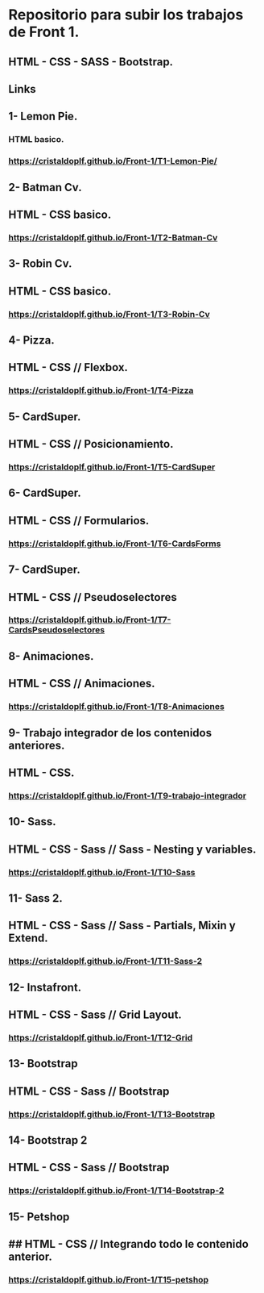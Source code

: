 # Repositorio para subir los trabajos de Front 1.

## HTML - CSS - SASS - Bootstrap.

## Links

## 1- Lemon Pie.
### HTML basico.
### https://cristaldoplf.github.io/Front-1/T1-Lemon-Pie/

## 2- Batman Cv.
##  HTML - CSS basico.
### https://cristaldoplf.github.io/Front-1/T2-Batman-Cv

## 3- Robin Cv. 
## HTML - CSS basico.
### https://cristaldoplf.github.io/Front-1/T3-Robin-Cv

## 4- Pizza. 
## HTML - CSS // Flexbox.
### https://cristaldoplf.github.io/Front-1/T4-Pizza

## 5- CardSuper.
## HTML - CSS // Posicionamiento.
### https://cristaldoplf.github.io/Front-1/T5-CardSuper

## 6- CardSuper.
## HTML - CSS // Formularios.
### https://cristaldoplf.github.io/Front-1/T6-CardsForms

## 7- CardSuper.
## HTML - CSS // Pseudoselectores
### https://cristaldoplf.github.io/Front-1/T7-CardsPseudoselectores

## 8- Animaciones.
## HTML - CSS // Animaciones.
### https://cristaldoplf.github.io/Front-1/T8-Animaciones

## 9- Trabajo integrador de los contenidos anteriores.
## HTML - CSS.
### https://cristaldoplf.github.io/Front-1/T9-trabajo-integrador

## 10- Sass.
## HTML - CSS - Sass // Sass - Nesting y variables.
### https://cristaldoplf.github.io/Front-1/T10-Sass

## 11- Sass 2.
## HTML - CSS - Sass // Sass - Partials, Mixin y Extend.
### https://cristaldoplf.github.io/Front-1/T11-Sass-2

## 12- Instafront.
## HTML - CSS - Sass // Grid Layout.
### https://cristaldoplf.github.io/Front-1/T12-Grid

## 13- Bootstrap
## HTML - CSS - Sass // Bootstrap
### https://cristaldoplf.github.io/Front-1/T13-Bootstrap

## 14- Bootstrap 2
## HTML - CSS - Sass // Bootstrap
### https://cristaldoplf.github.io/Front-1/T14-Bootstrap-2

## 15- Petshop
## ## HTML - CSS // Integrando todo le contenido anterior.
### https://cristaldoplf.github.io/Front-1/T15-petshop

